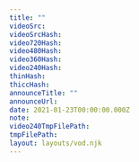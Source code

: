 ```yaml
---
title: ""
videoSrc: 
videoSrcHash: 
video720Hash: 
video480Hash: 
video360Hash: 
video240Hash: 
thinHash: 
thiccHash: 
announceTitle: ""
announceUrl: 
date: 2021-01-23T00:00:00.000Z
note: 
video240TmpFilePath: 
tmpFilePath: 
layout: layouts/vod.njk
---
```

